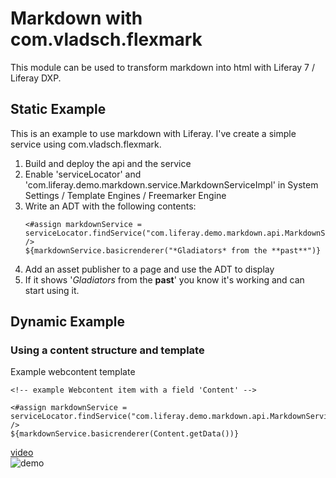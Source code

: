# Markdown with com.vladsch.flexmark
This module can be used to transform markdown into html with Liferay 7 / Liferay DXP.

## Static Example
This is an example to use markdown with Liferay.
I've create a simple service using com.vladsch.flexmark.

1. Build and deploy the api and the service
1. Enable 'serviceLocator' and 'com.liferay.demo.markdown.service.MarkdownServiceImpl' in System Settings / Template Engines / Freemarker Engine
1. Write an ADT with the following contents:
    ```
    <#assign markdownService = serviceLocator.findService("com.liferay.demo.markdown.api.MarkdownService") />
    ${markdownService.basicrenderer("*Gladiators* from the **past**")}
    ```
1. Add an asset publisher to a page and use the ADT to display
1. If it shows '_Gladiators_ from the **past**' you know it's working and can start using it.
   
## Dynamic Example
### Using a content structure and template
 
Example webcontent template
   
```
<!-- example Webcontent item with a field 'Content' -->
   
<#assign markdownService = serviceLocator.findService("com.liferay.demo.markdown.api.MarkdownService") /> 
${markdownService.basicrenderer(Content.getData())}
```
[video](markdown.mp4)  
![demo](markdown.gif "screenshot")
  
